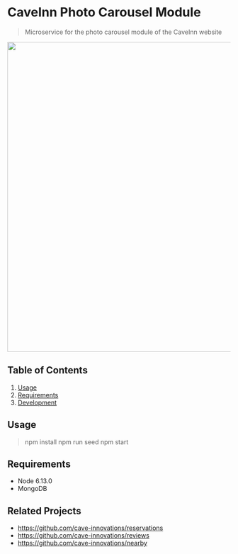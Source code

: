 # CaveInn Photo Carousel Module

> Microservice for the photo carousel module of the CaveInn website

<p align='center'>
  <img src="https://github.com/cave-innovations/photo-carousel/blob/master/caveinndemo.gif" width="700px" align="center"/>
</p>

## Table of Contents

1. [Usage](#Usage)
1. [Requirements](#requirements)
1. [Development](#development)

## Usage

> npm install
> npm run seed
> npm start

## Requirements

- Node 6.13.0
- MongoDB

## Related Projects

  - https://github.com/cave-innovations/reservations
  - https://github.com/cave-innovations/reviews
  - https://github.com/cave-innovations/nearby

